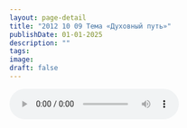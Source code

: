 ```yaml
---
layout: page-detail
title: "2012 10 09 Тема «Духовный путь»"
publishDate: 01-01-2025
description: ""
tags:
image:
draft: false
---
```


<audio title=" - 2012 10 09 Тема «Духовный путь».mp3" src="/upload/iblock/d5f/d5f373b2c0beda0f5bd79572d573566c.mp3" controls=""></audio>

  
